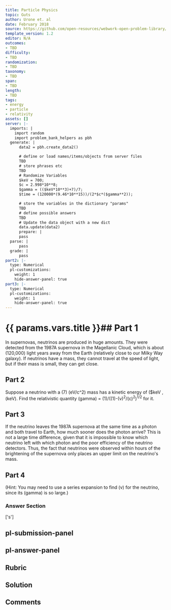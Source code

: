```yaml
---
title: Particle Physics
topic: Guts
author: Urone et. al
date: February 2018
source: https://github.com/open-resources/webwork-open-problem-library/tree/master/Contrib/BrockPhysics/College_Physics_Urone/33.Particle_Physics/33-06.Guts/NU_U17-33-06-008.pg
template_version: 1.2
editor: N/A
outcomes:
- TBD
difficulty:
- TBD
randomization:
- TBD
taxonomy:
- TBD
span:
- TBD
length:
- TBD
tags:
- energy
- particle
- relativity
assets: []
server: |-
  imports: |
    import random
    import problem_bank_helpers as pbh
  generate: |
      data2 = pbh.create_data2()

      # define or load names/items/objects from server files
      TBD
      # store phrases etc
      TBD
      # Randomize Variables
      $keV = 700;
      $c = 2.998*10**8;
      $gamma = (($keV*10**3)+7)/7;
      $time = (120000*(9.46*10**15))/(2*$c*($gamma**2));

      # store the variables in the dictionary "params"
      TBD
      # define possible answers
      TBD
      # Update the data object with a new dict
      data.update(data2)
      prepare: |
      pass
  parse: |
      pass
  grade: |
      pass
part2: |-
  type: Numerical
  pl-customizations:
    weight: 1
    hide-answer-panel: true
part3: |-
  type: Numerical
  pl-customizations:
    weight: 1
    hide-answer-panel: true
---
```


# {{ params.vars.title }}## Part 1 
In supernovas, neutrinos are produced in huge amounts. They were detected from the 1987A supernova in the Magellanic Cloud, which is about (120,000) light years away from the Earth (relatively close to our Milky Way galaxy). If neutrinos have a mass, they cannot travel at the speed of light, but if their mass is small, they can get close. 
## Part 2 
Suppose a neutrino with a (7) (eV/c^2) mass has a kinetic energy of ($keV , (keV). Find the relativistic quantity (gamma) = (1)/((1)-(v)<sup>2</sup>/(c)<sup>2</sup>)<sup>1/2</sup> for it. 
## Part 3 
If the neutrino leaves the 1987A supernova at the same time as a photon and both travel to Earth, how much sooner does the photon arrive? This is not a large time difference, given that it is impossible to know which neutrino left with which photon and the poor efficiency of the neutrino detectors. Thus, the fact that neutrinos were observed within hours of the brightening of the supernova only places an upper limit on the neutrino's mass. 
## Part 4 
(Hint: You may need to use a series expansion to find (v) for the neutrino, since its (gamma) is so large.) 


### Answer Section 
['s']

## pl-submission-panel 


## pl-answer-panel 


## Rubric 


## Solution 


## Comments 


